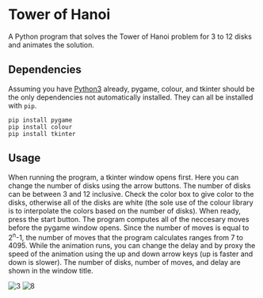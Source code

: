 # Tower of Hanoi
A Python program that solves the Tower of Hanoi problem for 3 to 12 disks and animates the solution.

## Dependencies
Assuming you have [Python3](https://www.python.org/downloads/) already, pygame, colour, and tkinter should be the only dependencies not automatically installed. They can all be installed with `pip`.
```
pip install pygame
pip install colour
pip install tkinter
```
## Usage
When running the program, a tkinter window opens first. Here you can change the number of disks using the arrow buttons. The number of disks can be between 3 and 12 inclusive. Check the color box to give color to the disks, otherwise all of the disks are white (the sole use of the colour library is to interpolate the colors based on the number of disks). When ready, press the start button. The program computes all of the neccesary moves before the pygame window opens. Since the number of moves is equal to 2<sup>n</sup>-1, the number of moves that the program calculates ranges from 7 to 4095. While the animation runs, you can change the delay and by proxy the speed of the animation using the up and down arrow keys (up is faster and down is slower). The number of disks, number of moves, and delay are shown in the window title.

![3](https://user-images.githubusercontent.com/68828123/184267345-77f41ce0-db6b-49ea-9a12-231ceb26e5cf.gif)
![8](https://user-images.githubusercontent.com/68828123/184267351-d451df8c-2c5e-4eaf-adc8-7d45b01086dd.gif)

